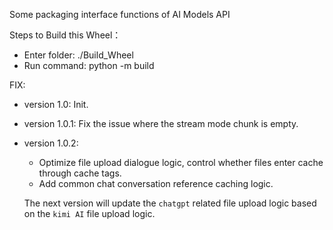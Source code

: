 Some packaging interface functions of AI Models API

Steps to Build this Wheel：
- Enter folder: ./Build_Wheel
- Run command: python -m build

FIX:
- version 1.0: 
  Init.
- version 1.0.1: 
  Fix the issue where the stream mode chunk is empty.
- version 1.0.2:
  - Optimize file upload dialogue logic, control whether files enter cache through cache tags.
  - Add common chat conversation reference caching logic.
  
  The next version will update the `chatgpt` related file upload logic based on the `kimi AI` file upload logic.